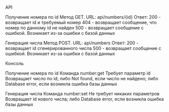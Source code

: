 API

Получение номера по id
Метод GET. URL: api/numbers/{id}
Ответ:
200 - возвращает id и требуемый номер
404 - возвращает сообщение, что номер по данному id не найден
500 - возвращает сообщение с ошибкой. Возникает из-за ошибки с базой данных

Генерация числа
Метод POST. URL: api/numbers
Ответ:
200 - возвращает id сгенерированного числа
500 - возвращает сообщение с ошибкой. Возникает из-за ошибки с базой данных



Консоль

Получение номера по id
Команда number:get
Требует параметр id
Возвращает число по id; либо Not found, если число не найдено; либо Database error, если возникла ошибка базы данных

Генерация числа
Команда number:set
Не требует никаких параметров
Возвращает id нового числа; либо Database error, если возникла ошибка базы данных